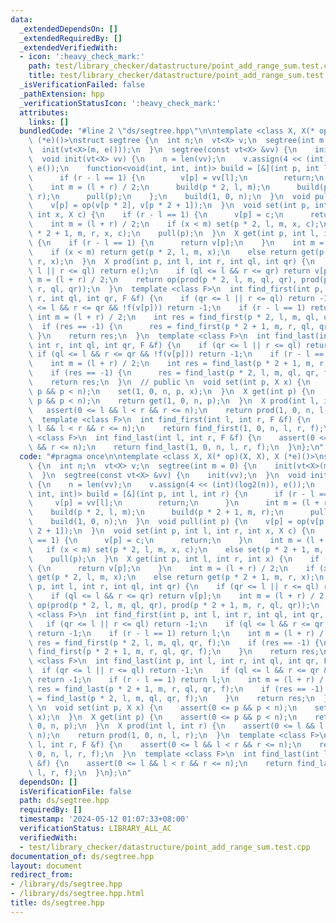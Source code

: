 ```yaml
---
data:
  _extendedDependsOn: []
  _extendedRequiredBy: []
  _extendedVerifiedWith:
  - icon: ':heavy_check_mark:'
    path: test/library_checker/datastructure/point_add_range_sum.test.cpp
    title: test/library_checker/datastructure/point_add_range_sum.test.cpp
  _isVerificationFailed: false
  _pathExtension: hpp
  _verificationStatusIcon: ':heavy_check_mark:'
  attributes:
    links: []
  bundledCode: "#line 2 \"ds/segtree.hpp\"\n\ntemplate <class X, X(* op)(X, X), X\
    \ (*e)()>\nstruct segtree {\n  int n;\n  vt<X> v;\n  segtree(int m = 0) {\n  \
    \  init(vt<X>(m, e()));\n  }\n  segtree(const vt<X> &vv) {\n    init(vv);\n  }\n\
    \  void init(vt<X> vv) {\n    n = len(vv);\n    v.assign(4 << (int)(log2(n)),\
    \ e());\n    function<void(int, int, int)> build = [&](int p, int l, int r) {\n\
    \      if (r - l == 1) {\n        v[p] = vv[l];\n        return;\n      }\n  \
    \    int m = (l + r) / 2;\n      build(p * 2, l, m);\n      build(p * 2 + 1, m,\
    \ r);\n      pull(p);\n    };\n    build(1, 0, n);\n  }\n  void pull(int p) {\n\
    \    v[p] = op(v[p * 2], v[p * 2 + 1]);\n  }\n  void set(int p, int l, int r,\
    \ int x, X c) {\n    if (r - l == 1) {\n      v[p] = c;\n      return;\n    }\n\
    \    int m = (l + r) / 2;\n    if (x < m) set(p * 2, l, m, x, c);\n    else set(p\
    \ * 2 + 1, m, r, x, c);\n    pull(p);\n  }\n  X get(int p, int l, int r, int x)\
    \ {\n    if (r - l == 1) {\n      return v[p];\n    }\n    int m = (l + r) / 2;\n\
    \    if (x < m) return get(p * 2, l, m, x);\n    else return get(p * 2 + 1, m,\
    \ r, x);\n  }\n  X prod(int p, int l, int r, int ql, int qr) {\n    if (qr <=\
    \ l || r <= ql) return e();\n    if (ql <= l && r <= qr) return v[p];\n    int\
    \ m = (l + r) / 2;\n    return op(prod(p * 2, l, m, ql, qr), prod(p * 2 + 1, m,\
    \ r, ql, qr));\n  }\n  template <class F>\n  int find_first(int p, int l, int\
    \ r, int ql, int qr, F &f) {\n    if (qr <= l || r <= ql) return -1;\n    if (ql\
    \ <= l && r <= qr && !f(v[p])) return -1;\n    if (r - l == 1) return l;\n   \
    \ int m = (l + r) / 2;\n    int res = find_first(p * 2, l, m, ql, qr, f);\n  \
    \  if (res == -1) {\n      res = find_first(p * 2 + 1, m, r, ql, qr, f);\n   \
    \ }\n    return res;\n  }\n  template <class F>\n  int find_last(int p, int l,\
    \ int r, int ql, int qr, F &f) {\n    if (qr <= l || r <= ql) return -1;\n   \
    \ if (ql <= l && r <= qr && !f(v[p])) return -1;\n    if (r - l == 1) return l;\n\
    \    int m = (l + r) / 2;\n    int res = find_last(p * 2 + 1, m, r, ql, qr, f);\n\
    \    if (res == -1) {\n      res = find_last(p * 2, l, m, ql, qr, f);\n    }\n\
    \    return res;\n  }\n  // public \n  void set(int p, X x) {\n    assert(0 <=\
    \ p && p < n);\n    set(1, 0, n, p, x);\n  }\n  X get(int p) {\n    assert(0 <=\
    \ p && p < n);\n    return get(1, 0, n, p);\n  }\n  X prod(int l, int r) {\n \
    \   assert(0 <= l && l < r && r <= n);\n    return prod(1, 0, n, l, r);\n  }\n\
    \  template <class F>\n  int find_first(int l, int r, F &f) {\n    assert(0 <=\
    \ l && l < r && r <= n);\n    return find_first(1, 0, n, l, r, f);\n  }\n  template\
    \ <class F>\n  int find_last(int l, int r, F &f) {\n    assert(0 <= l && l < r\
    \ && r <= n);\n    return find_last(1, 0, n, l, r, f);\n  }\n};\n"
  code: "#pragma once\n\ntemplate <class X, X(* op)(X, X), X (*e)()>\nstruct segtree\
    \ {\n  int n;\n  vt<X> v;\n  segtree(int m = 0) {\n    init(vt<X>(m, e()));\n\
    \  }\n  segtree(const vt<X> &vv) {\n    init(vv);\n  }\n  void init(vt<X> vv)\
    \ {\n    n = len(vv);\n    v.assign(4 << (int)(log2(n)), e());\n    function<void(int,\
    \ int, int)> build = [&](int p, int l, int r) {\n      if (r - l == 1) {\n   \
    \     v[p] = vv[l];\n        return;\n      }\n      int m = (l + r) / 2;\n  \
    \    build(p * 2, l, m);\n      build(p * 2 + 1, m, r);\n      pull(p);\n    };\n\
    \    build(1, 0, n);\n  }\n  void pull(int p) {\n    v[p] = op(v[p * 2], v[p *\
    \ 2 + 1]);\n  }\n  void set(int p, int l, int r, int x, X c) {\n    if (r - l\
    \ == 1) {\n      v[p] = c;\n      return;\n    }\n    int m = (l + r) / 2;\n \
    \   if (x < m) set(p * 2, l, m, x, c);\n    else set(p * 2 + 1, m, r, x, c);\n\
    \    pull(p);\n  }\n  X get(int p, int l, int r, int x) {\n    if (r - l == 1)\
    \ {\n      return v[p];\n    }\n    int m = (l + r) / 2;\n    if (x < m) return\
    \ get(p * 2, l, m, x);\n    else return get(p * 2 + 1, m, r, x);\n  }\n  X prod(int\
    \ p, int l, int r, int ql, int qr) {\n    if (qr <= l || r <= ql) return e();\n\
    \    if (ql <= l && r <= qr) return v[p];\n    int m = (l + r) / 2;\n    return\
    \ op(prod(p * 2, l, m, ql, qr), prod(p * 2 + 1, m, r, ql, qr));\n  }\n  template\
    \ <class F>\n  int find_first(int p, int l, int r, int ql, int qr, F &f) {\n \
    \   if (qr <= l || r <= ql) return -1;\n    if (ql <= l && r <= qr && !f(v[p]))\
    \ return -1;\n    if (r - l == 1) return l;\n    int m = (l + r) / 2;\n    int\
    \ res = find_first(p * 2, l, m, ql, qr, f);\n    if (res == -1) {\n      res =\
    \ find_first(p * 2 + 1, m, r, ql, qr, f);\n    }\n    return res;\n  }\n  template\
    \ <class F>\n  int find_last(int p, int l, int r, int ql, int qr, F &f) {\n  \
    \  if (qr <= l || r <= ql) return -1;\n    if (ql <= l && r <= qr && !f(v[p]))\
    \ return -1;\n    if (r - l == 1) return l;\n    int m = (l + r) / 2;\n    int\
    \ res = find_last(p * 2 + 1, m, r, ql, qr, f);\n    if (res == -1) {\n      res\
    \ = find_last(p * 2, l, m, ql, qr, f);\n    }\n    return res;\n  }\n  // public\
    \ \n  void set(int p, X x) {\n    assert(0 <= p && p < n);\n    set(1, 0, n, p,\
    \ x);\n  }\n  X get(int p) {\n    assert(0 <= p && p < n);\n    return get(1,\
    \ 0, n, p);\n  }\n  X prod(int l, int r) {\n    assert(0 <= l && l < r && r <=\
    \ n);\n    return prod(1, 0, n, l, r);\n  }\n  template <class F>\n  int find_first(int\
    \ l, int r, F &f) {\n    assert(0 <= l && l < r && r <= n);\n    return find_first(1,\
    \ 0, n, l, r, f);\n  }\n  template <class F>\n  int find_last(int l, int r, F\
    \ &f) {\n    assert(0 <= l && l < r && r <= n);\n    return find_last(1, 0, n,\
    \ l, r, f);\n  }\n};\n"
  dependsOn: []
  isVerificationFile: false
  path: ds/segtree.hpp
  requiredBy: []
  timestamp: '2024-05-12 01:07:33+08:00'
  verificationStatus: LIBRARY_ALL_AC
  verifiedWith:
  - test/library_checker/datastructure/point_add_range_sum.test.cpp
documentation_of: ds/segtree.hpp
layout: document
redirect_from:
- /library/ds/segtree.hpp
- /library/ds/segtree.hpp.html
title: ds/segtree.hpp
---
```

